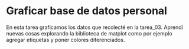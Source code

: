 # Graficar base de datos personal
En esta tarea graficamos los datos que recolecté en la tarea_03. Aprendí nuevas cosas explorando la biblioteca de matplot como por ejemplo agregar etiquetas y poner colores diferenciados.
